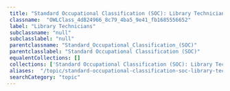 ```yaml
--- 
 title: "Standard Occupational Classification (SOC): Library Technicians" 
 classname:  "OWLClass_4d824966_8c79_4ba5_9e41_fb1685556652" 
 label: "Library Technicians" 
 subclassname: "null" 
 subclasslabel: "null" 
 parentclassname: "Standard_Occupational_Classification_(SOC)" 
 parentclasslabel: "Standard Occupational Classification (SOC)" 
 equalentCollections: [] 
 collections: ['Standard Occupational Classification (SOC): Library Technicians']
 aliases:  "/topic/standard-occupational-classification-soc-library-technicians"  
 searchCategory: "topic" 
---
```


